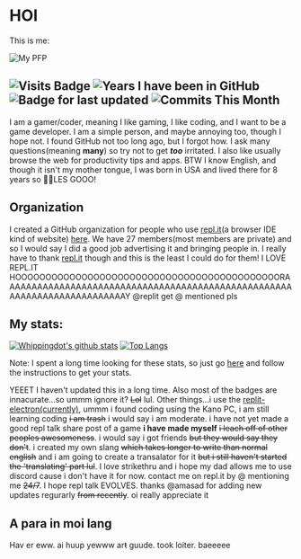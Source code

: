 # HOI

This is me:

![My PFP](https://user-images.githubusercontent.com/64354499/109452869-b49f4b00-7a76-11eb-8fb4-80448d82e964.png)

## ![Visits Badge](https://badges.pufler.dev/visits/whippingdot/whippingdot) ![Years I have been in GitHub](https://badges.pufler.dev/years/whippingdot) ![Badge for last updated](https://badges.pufler.dev/updated/whippingdot/whippingdot) ![Commits This Month](https://badges.pufler.dev/commits/monthly/whippingdot)

I am a gamer/coder, meaning I like gaming, I like coding, and I want to be a game developer. I am a simple person, and maybe annoying too, though I hope not. I found GitHub not too long ago, but I forgot how. I ask many questions(meaning **many**) so try not to get **_too_** irritated. I also like usually browse the web for productivity tips and apps. BTW I know English, and though it isn't my mother tongue, I was born in USA and lived there for 8 years so 🎉🎉LES GOOO!

## Organization

I created a GitHub organization for people who use [repl.it](https://repl.it)(a browser IDE kind of website) [here](https://github.com/Repl-it-Coders). We have 27 members(most members are private) and so I would say I did a good job advertising it and bringing people in. I really have to thank [repl.it](https://repl.it) though and this is the least I could do for them! I LOVE REPL.IT HOOOOOOOOOOOOOOOOOOOOOOOOOOOOOOOOOOOOOOOOOOOORAAAAAAAAAAAAAAAAAAAAAAAAAAAAAAAAAAAAAAAAAAAAAAAAAAAAAAAAAAAAAAAAAAAAAAAAAY @replit get @ mentioned pls

## My stats:

[![Whippingdot's github stats](https://github-readme-stats.vercel.app/api?username=Whippingdot&count_private=true&show_icons=true&hide_border=true&text_color=613F75&title_color=7FEFBD&icon_color=574AE2&bg_color=111344&cache_seconds=86400&local=en&show_owner=true)](https://github.com/anuraghazra/github-readme-stats)
[![Top Langs](https://github-readme-stats.vercel.app/api/top-langs/?username=Whippingdot&langs_count=10&hide_border=true&text_color=613F75&title_color=7FEFBD&icon_color=574AE2&bg_color=111344&cache_seconds=86400&local=en&show_owner=true)](https://github.com/anuraghazra/github-readme-stats)

Note: I spent a long time looking for these stats, so just go [here](https://github.com/anuraghazra/github-readme-stats#features) and follow the instructions to get your stats.


YEEET I haven't updated this in a long time. Also most of the badges are innacurate...so ummm ignore it? ~~Lol~~ lul. Other things...i use the [replit-electron(currently)](https://github.com/replit-discord/repl-it-electron), ummm i found coding using the Kano PC, i am still learning coding ~~i am trash~~ i would say i am moderate. i have not yet made a good repl talk share post of a game **i have made myself** ~~i leach off of other peoples awesomeness~~. i would say i got friends ~~but they would say they don't~~. i created my own slang ~~which takes longer to write than normal english~~ and i am going to create a transalator for it ~~but i still haven't started the 'translating' part lul~~. I love strikethru and i hope my dad allows me to use discord cause i don't have it for now. contact me on repl.it by @ mentioning me ~~24/7~~. I hope repl talk EVOLVES. thanks @amasad for adding new updates regurarly ~~from recently~~. oi really appreciate it

## A para in moi lang
Hav er eww. ai huup yewww ar~~t~~ guude. took loiter. baeeeee
